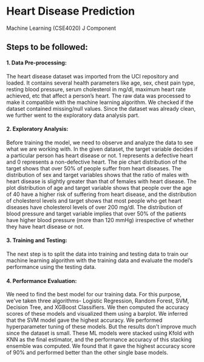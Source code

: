 # Heart Disease Prediction
Machine Learning (CSE4020) J Component

## Steps to be followed:
#### 1. Data Pre-processing:
The heart disease dataset was imported from the UCI repository and loaded. It contains several health parameters like age, sex, chest pain type, resting blood pressure, serum cholesterol in mg/dl, maximum heart rate achieved, etc that affect a person’s heart. The raw data was processed to make it compatible with the machine learning algorithm. We checked if the dataset contained missing/null values. Since the dataset was already clean, we further went to the exploratory data analysis part.
#### 2. Exploratory Analysis:
Before training the model, we need to observe and analyze the data to see what we are working with. In the given dataset, the target variable decides if a particular person has heart disease or not. 1 represents a defective heart and 0 represents a non-defective heart. The pie chart distribution of the target shows that over 50% of people suffer from heart diseases. The distribution of sex and target variables shows that the ratio of males with heart disease is slightly greater than that of females with heart disease. The plot distribution of age and target variable shows that people over the age of 40 have a higher risk of suffering from heart disease, and the distribution of cholesterol levels and target shows that most people who get heart diseases have cholesterol levels of over 200 mg/dl. The distribution of blood pressure and target variable implies that over 50% of the patients have higher blood pressure (more than 120 mmHg) irrespective of whether they have heart disease or not.
#### 3. Training and Testing:
The next step is to split the data into training and testing data to train our machine learning algorithm with the training data and evaluate the model’s performance using the testing data.
#### 4. Performance Evaluation:
We need to find the best model for our training data. For this purpose, we've taken three algorithms- Logistic Regression, Random Forest, SVM, Decision Tree, and XGBoost Classifiers. We then computed the accuracy scores of these models and visualized them using a barplot. We inferred that the SVM model gave the highest accuracy. We performed hyperparameter tuning of these models. But the results don't improve much since the dataset is small. These ML models were stacked using Kfold with KNN as the final estimator, and the performance accuracy of this stacking ensemble was computed. We found that it gave the highest accuracy score of 90% and performed better than the other single base models.
